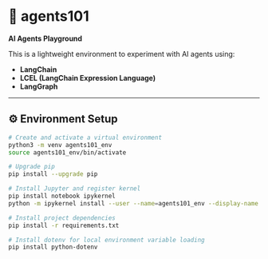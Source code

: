 # 🧠 agents101 
**AI Agents Playground**

This is a lightweight environment to experiment with AI agents using:

- **LangChain**
- **LCEL (LangChain Expression Language)**
- **LangGraph**

---

## ⚙️ Environment Setup

```bash
# Create and activate a virtual environment
python3 -m venv agents101_env
source agents101_env/bin/activate

# Upgrade pip
pip install --upgrade pip

# Install Jupyter and register kernel
pip install notebook ipykernel
python -m ipykernel install --user --name=agents101_env --display-name "Agents101 Env"

# Install project dependencies
pip install -r requirements.txt

# Install dotenv for local environment variable loading
pip install python-dotenv
```